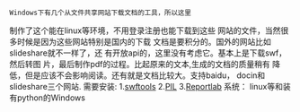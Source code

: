     Windows下有几个从文件共享网站下载文档的工具，所以这里
制作了这个能在linux等环境，不用登录注册也能下载到这些
网站的文件，当然很多时候是因为这些网站特别是国内的下载
文档是要积分的。国外的网站比如slideshare就不一样了，还
有开放api的，这里没有考虑它。基本上是下载swf，然后转图
片，最后制作pdf的过程。比起原来的文本,生成的文档的质量稍有
降低，但是应该不会影响阅读。还有就是文档比较大。支持baidu，
docin和slideshare三个网站.
需要安装:
    1.[swftools](http://www.swftools.org/download.html)
    2.[PIL](http://www.pythonware.com/products/pil/)
    3.[Reportlab](http://pypi.python.org/pypi/reportlab)
系统：
    linux等和装有python的Windows
